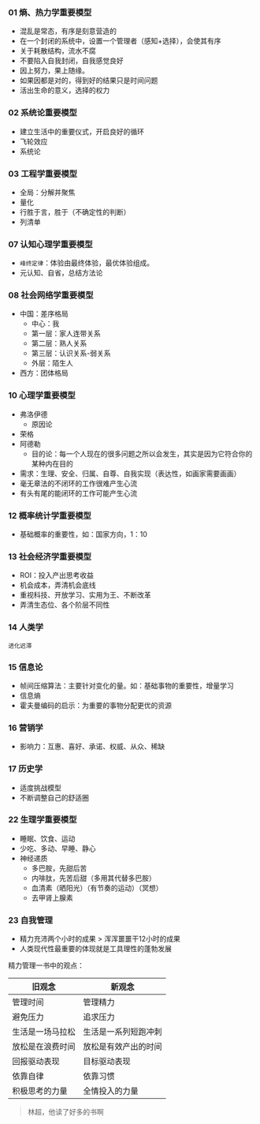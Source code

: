 ### 01 熵、热力学重要模型

- 混乱是常态，有序是刻意营造的
- 在一个封闭的系统中，设置一个管理者（感知+选择），会使其有序
- 关于耗散结构，流水不腐
- 不要陷入自我封闭，自我感觉良好
- 因上努力，果上随缘。
- 如果因都是对的，得到好的结果只是时间问题
- 活出生命的意义，选择的权力

### 02 系统论重要模型

- 建立生活中的重要仪式，开启良好的循环
- 飞轮效应
- 系统论

### 03 工程学重要模型

- 全局：分解并聚焦
- 量化
- 行胜于言，胜于（不确定性的判断）
- 列清单

### 07 认知心理学重要模型

- `峰终定律`：体验由最终体验，最优体验组成。
- 元认知、自省，总结方法论


### 08 社会网络学重要模型

- 中国：差序格局
  - 中心：我
  - 第一层：家人连带关系
  - 第二层：熟人关系
  - 第三层：认识关系-弱关系
  - 外层：陌生人
- 西方：团体格局

### 10 心理学重要模型

- 弗洛伊德
  - 原因论
- 荣格
- 阿德勒
  - 目的论：每一个人现在的很多问题之所以会发生，其实是因为它符合你的某种内在目的
- 需求：生理、安全、归属、自尊、自我实现（表达性，如画家需要画画）
- 毫无章法的不闭环的工作很难产生心流
- 有头有尾的能闭环的工作可能产生心流

### 12 概率统计学重要模型

- 基础概率的重要性，如：国家方向，1：10


### 13 社会经济学重要模型

- ROI：投入产出思考收益
- 机会成本，弄清机会底线
- 重视科技、开放学习、实用为王、不断改革
- 弄清生态位、各个阶层不同性

### 14 人类学

`进化迟滞`

### 15 信息论

- 帧间压缩算法：主要针对变化的量。如：基础事物的重要性，增量学习
- 信息熵
- 霍夫曼编码的启示：为重要的事物分配更优的资源

### 16 营销学

- 影响力：互惠、喜好、承诺、权威、从众、稀缺

### 17 历史学

- 适度挑战模型
- 不断调整自己的舒适圈


### 22 生理学重要模型

- 睡眠、饮食、运动
- 少吃、多动、早睡、静心
- 神经递质
  - 多巴胺，先甜后苦
  - 内啡肽，先苦后甜（多用其代替多巴胺）
  - 血清素（晒阳光）（有节奏的运动）（冥想）
  - 去甲肾上腺素

### 23 自我管理

- 精力充沛两个小时的成果 > 浑浑噩噩干12小时的成果
- 人类现代性最重要的体现就是工具理性的蓬勃发展

精力管理一书中的观点：

| 旧观念           | 新观念               |
| ---------------- | -------------------- |
| 管理时间         | 管理精力             |
| 避免压力         | 追求压力             |
| 生活是一场马拉松 | 生活是一系列短跑冲刺 |
| 放松是在浪费时间 | 放松是有效产出的时间 |
| 回报驱动表现     | 目标驱动表现         |
| 依靠自律         | 依靠习惯             |
| 积极思考的力量   | 全情投入的力量       |


> 林超，他读了好多的书啊